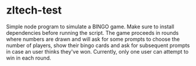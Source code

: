 # zltech-test
Simple node program to simulate a BINGO game. 
Make sure to install dependencies before running the script.
The game proceeds in rounds where numbers are drawn and will ask for some prompts to choose the number of players, show their bingo cards and ask for subsequent prompts in case an user thinks they've won.
Currently, only one user can attempt to win in each round.
